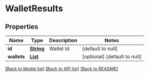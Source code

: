 # WalletResults
## Properties

Name | Type | Description | Notes
------------ | ------------- | ------------- | -------------
**id** | [**String**](string.md) | Wallet Id | [default to null]
**wallets** | [**List**](WalletInfo.md) |  | [optional] [default to null]

[[Back to Model list]](../README.md#documentation-for-models) [[Back to API list]](../README.md#documentation-for-api-endpoints) [[Back to README]](../README.md)

